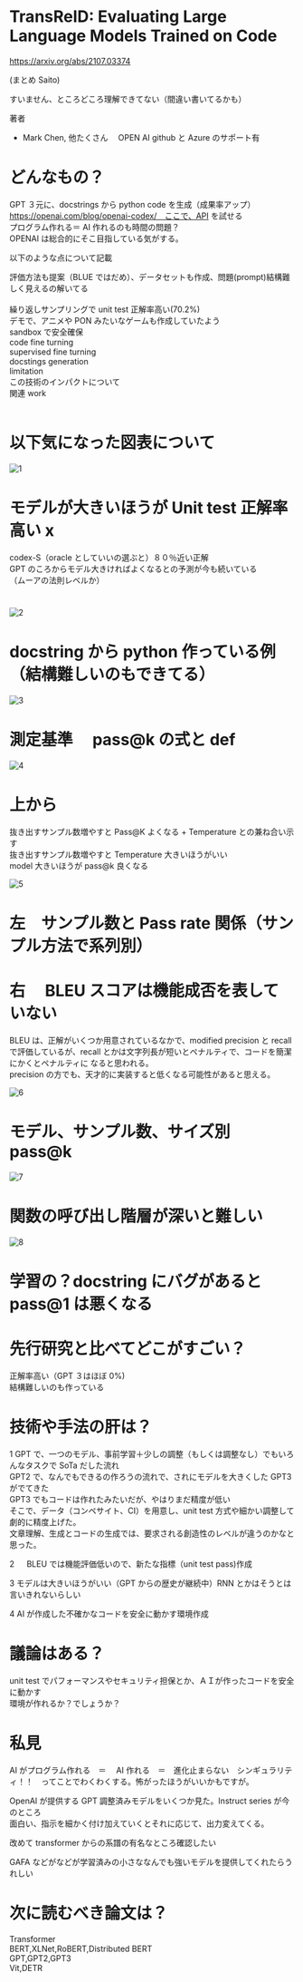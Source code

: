 # TransReID: Evaluating Large Language Models Trained on Code

https://arxiv.org/abs/2107.03374

(まとめ Saito)

すいません、ところどころ理解できてない（間違い書いてるかも）

著者

- Mark Chen, 他たくさん　 OPEN AI
  github と Azure のサポート有

# どんなもの？

GPT ３元に、docstrings から python code を生成（成果率アップ）<br>
https://openai.com/blog/openai-codex/　ここで、API を試せる<br>
プログラム作れる＝ AI 作れるのも時間の問題？<br>
OPENAI は総合的にそこ目指している気がする。<br>

以下のような点について記載<br>

評価方法も提案（BLUE ではだめ）、データセットも作成、問題(prompt)結構難しく見えるの解いてる<br><br>
繰り返しサンプリングで unit test 正解率高い(70.2%)<br>
デモで、アニメや PON みたいなゲームも作成していたよう<br>
sandbox で安全確保<br>
code fine turning<br>
supervised fine turning<br>
docstings generation<br>
limitation<br>
この技術のインパクトについて<br>
関連 work<br>
<br>

# 以下気になった図表について <br>

![1](codex/F1.png)

# モデルが大きいほうが Unit test 正解率高い x

codex-S（oracle としていいの選ぶと）８０％近い正解<br>
GPT のころからモデル大きければよくなるとの予測が今も続いている<br>
（ムーアの法則レベルか）<br>

#

![2](codex/F2.png)

# docstring から python 作っている例（結構難しいのもできてる）<br>

![3](codex/F3.png)

# 測定基準　 pass@k の式と def <br>

![4](codex/F4.png)

# 上から <br>

抜き出すサンプル数増やすと Pass@K よくなる + Temperature との兼ね合い示す<br>
抜き出すサンプル数増やすと Temperature 大きいほうがいい <br>
model 大きいほうが pass@k 良くなる <br>

![5](codex/F5.png)

# 左　サンプル数と Pass rate 関係（サンプル方法で系列別） <br>

# 右　 BLEU スコアは機能成否を表していない <br>

BLEU は、正解がいくつか用意されているなかで、modified precision と recall で評価しているが、recall とかは文字列長が短いとペナルティで、コードを簡潔にかくとペナルティに
なると思われる。<br>
precision の方でも、天才的に実装すると低くなる可能性があると思える。

![6](codex/F6.png)

# モデル、サンプル数、サイズ別　 pass@k <br>

![7](codex/F7.png)

# 関数の呼び出し階層が深いと難しい <br>

![8](codex/F8.png)

# 学習の？docstring にバグがあると pass@1 は悪くなる <br>

#

# 先行研究と比べてどこがすごい？

正解率高い（GPT ３はほぼ 0%)<br>
結構難しいのも作っている<br>

# 技術や手法の肝は？

1 GPT で、一つのモデル、事前学習＋少しの調整（もしくは調整なし）でもいろんなタスクで SoTa だした流れ<br>
GPT2 で、なんでもできるの作ろうの流れで、されにモデルを大きくした GPT3 がでてきた<br>
GPT3 でもコードは作れたみたいだが、やはりまだ精度が低い<br>
そこで、データ（コンペサイト、CI）を用意し、unit test 方式や細かい調整して劇的に精度上げた。<br>
文章理解、生成とコードの生成では、要求される創造性のレベルが違うのかなと思った。<br>

2 　 BLEU では機能評価低いので、新たな指標（unit test pass)作成<br>

3 モデルは大きいほうがいい（GPT からの歴史が継続中）RNN とかはそうとは言いきれないらしい<br>

4 AI が作成した不確かなコードを安全に動かす環境作成<br>

# 議論はある？<br>

unit test でパフォーマンスやセキュリティ担保とか、ＡＩが作ったコードを安全に動かす<br>
環境が作れるか？でしょうか？<br>

# 私見<br>

AI がプログラム作れる　＝　 AI 作れる　＝　進化止まらない　シンギュラリティ！！　ってことでわくわくする。怖がったほうがいいかもですが。

OpenAI が提供する GPT 調整済みモデルをいくつか見た。Instruct series が今のところ<br>
面白い、指示を細かく付け加えていくとそれに応じて、出力変えてくる。<br>

改めて transformer からの系譜の有名なところ確認したい<br>

GAFA などがなどが学習済みの小さななんでも強いモデルを提供してくれたらうれしい<br>

# 次に読むべき論文は？

Transformer<br>
BERT,XLNet,RoBERT,Distributed BERT<br>
GPT,GPT2,GPT3<br>
Vit,DETR<br>
